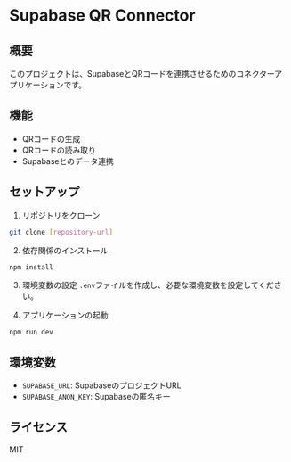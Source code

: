 # Supabase QR Connector

## 概要
このプロジェクトは、SupabaseとQRコードを連携させるためのコネクターアプリケーションです。

## 機能
- QRコードの生成
- QRコードの読み取り
- Supabaseとのデータ連携

## セットアップ
1. リポジトリをクローン
```bash
git clone [repository-url]
```

2. 依存関係のインストール
```bash
npm install
```

3. 環境変数の設定
`.env`ファイルを作成し、必要な環境変数を設定してください。

4. アプリケーションの起動
```bash
npm run dev
```

## 環境変数
- `SUPABASE_URL`: SupabaseのプロジェクトURL
- `SUPABASE_ANON_KEY`: Supabaseの匿名キー

## ライセンス
MIT
